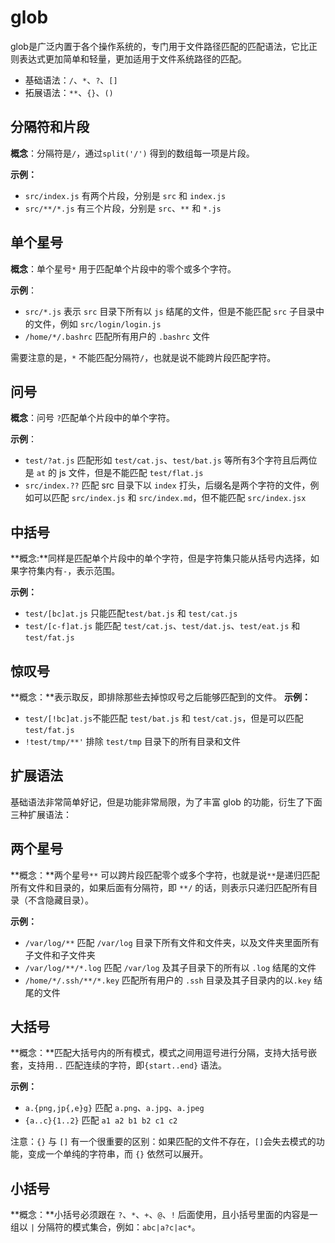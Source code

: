 # glob
glob是广泛内置于各个操作系统的，专门用于文件路径匹配的匹配语法，它比正则表达式更加简单和轻量，更加适用于文件系统路径的匹配。
- 基础语法：`/`、`*`、`?`、`[]`
- 拓展语法：`**`、`{}`、`()`

## 分隔符和片段

**概念**：分隔符是`/`，通过`split('/')` 得到的数组每一项是片段。

**示例：**

- `src/index.js` 有两个片段，分别是 `src` 和 `index.js`
- `src/**/*.js` 有三个片段，分别是 `src`、`**` 和 `*.js`

## 单个星号

**概念**：单个星号`*` 用于匹配单个片段中的零个或多个字符。

**示例**：

- `src/*.js` 表示 `src` 目录下所有以 `js` 结尾的文件，但是不能匹配 `src` 子目录中的文件，例如 `src/login/login.js`
- `/home/*/.bashrc` 匹配所有用户的 `.bashrc` 文件

需要注意的是，`*` 不能匹配分隔符`/`，也就是说不能跨片段匹配字符。

## 问号

**概念**：问号 `?`匹配单个片段中的单个字符。

**示例**：

- `test/?at.js` 匹配形如 `test/cat.js`、`test/bat.js` 等所有3个字符且后两位是 `at` 的 js 文件，但是不能匹配 `test/flat.js`
- `src/index.??` 匹配 src 目录下以 `index` 打头，后缀名是两个字符的文件，例如可以匹配 `src/index.js` 和 `src/index.md`，但不能匹配 `src/index.jsx`

## 中括号

**概念:**同样是匹配单个片段中的单个字符，但是字符集只能从括号内选择，如果字符集内有`-`，表示范围。

**示例：**

- `test/[bc]at.js` 只能匹配`test/bat.js` 和 `test/cat.js`
- `test/[c-f]at.js` 能匹配 `test/cat.js`、`test/dat.js`、`test/eat.js` 和`test/fat.js`

## 惊叹号

**概念：**表示取反，即排除那些去掉惊叹号之后能够匹配到的文件。
 **示例：**

- `test/[!bc]at.js`不能匹配 `test/bat.js` 和 `test/cat.js`，但是可以匹配 `test/fat.js`
- `!test/tmp/**'` 排除 `test/tmp` 目录下的所有目录和文件

## 扩展语法

基础语法非常简单好记，但是功能非常局限，为了丰富 glob 的功能，衍生了下面三种扩展语法：

## 两个星号

**概念：**两个星号`**` 可以跨片段匹配零个或多个字符，也就是说`**`是递归匹配所有文件和目录的，如果后面有分隔符，即 `**/` 的话，则表示只递归匹配所有目录（不含隐藏目录）。

**示例：**

- `/var/log/**` 匹配 `/var/log` 目录下所有文件和文件夹，以及文件夹里面所有子文件和子文件夹
- `/var/log/**/*.log` 匹配 `/var/log` 及其子目录下的所有以 `.log` 结尾的文件
- `/home/*/.ssh/**/*.key` 匹配所有用户的 `.ssh` 目录及其子目录内的以`.key` 结尾的文件

## 大括号

**概念：**匹配大括号内的所有模式，模式之间用逗号进行分隔，支持大括号嵌套，支持用`..` 匹配连续的字符，即`{start..end}` 语法。

**示例：**

- `a.{png,jp{,e}g}` 匹配 `a.png`、`a.jpg`、`a.jpeg`
- `{a..c}{1..2}` 匹配 `a1 a2 b1 b2 c1 c2`

注意：`{}` 与 `[]` 有一个很重要的区别：如果匹配的文件不存在，`[]`会失去模式的功能，变成一个单纯的字符串，而 `{}` 依然可以展开。

## 小括号

**概念：**小括号必须跟在 `?`、`*`、`+`、`@`、`!` 后面使用，且小括号里面的内容是一组以 `|` 分隔符的模式集合，例如：`abc|a?c|ac*`。
